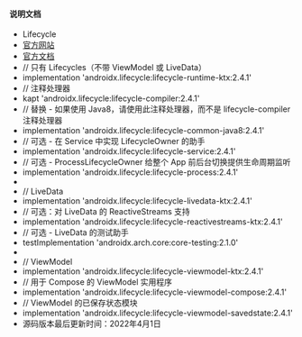 #### 说明文档
- Lifecycle
- [官方网站](https://developer.android.com/jetpack/androidx/releases/lifecycle?hl=zh-cn)
- [官方文档](https://developer.android.com/topic/libraries/architecture/lifecycle?hl=zh-cn)
- // 只有 Lifecycles（不带 ViewModel 或 LiveData）
- implementation 'androidx.lifecycle:lifecycle-runtime-ktx:2.4.1'
- // 注释处理器
- kapt 'androidx.lifecycle:lifecycle-compiler:2.4.1'
- // 替换 - 如果使用 Java8，请使用此注释处理器，而不是 lifecycle-compiler 注释处理器
- implementation 'androidx.lifecycle:lifecycle-common-java8:2.4.1'
- // 可选 - 在 Service 中实现 LifecycleOwner 的助手
- implementation 'androidx.lifecycle:lifecycle-service:2.4.1'
- // 可选 - ProcessLifecycleOwner 给整个 App 前后台切换提供生命周期监听
- implementation 'androidx.lifecycle:lifecycle-process:2.4.1'
- 
- // LiveData
- implementation 'androidx.lifecycle:lifecycle-livedata-ktx:2.4.1'
- // 可选：对 LiveData 的 ReactiveStreams 支持
- implementation 'androidx.lifecycle:lifecycle-reactivestreams-ktx:2.4.1'
- // 可选 - LiveData 的测试助手
- testImplementation 'androidx.arch.core:core-testing:2.1.0'
- 
- // ViewModel
- implementation 'androidx.lifecycle:lifecycle-viewmodel-ktx:2.4.1'
- // 用于 Compose 的 ViewModel 实用程序
- implementation 'androidx.lifecycle:lifecycle-viewmodel-compose:2.4.1'
- // ViewModel 的已保存状态模块
- implementation 'androidx.lifecycle:lifecycle-viewmodel-savedstate:2.4.1'
- 源码版本最后更新时间：2022年4月1日
